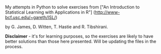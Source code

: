 My attempts in Python to solve exercises from ["An Introduction to Statistical Learning with Applications in R"]
(http://www-bcf.usc.edu/~gareth/ISL/) 

by G. James, D. Witten, T. Hastie and R. Tibshirani.

**Disclaimer** - it's for learning purposes, so the exercises are likely to have better solutions than those here presented.
Will be updating the files in the process.